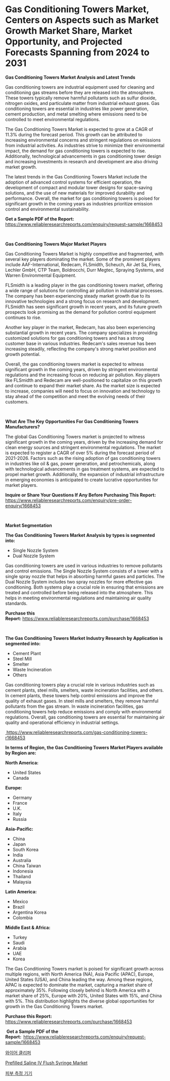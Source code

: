 <p><h1>Gas Conditioning Towers Market, Centers on Aspects such as Market Growth Market Share, Market Opportunity, and Projected Forecasts Spanning from 2024 to 2031</h1></p><p><strong>Gas Conditioning Towers Market Analysis and Latest Trends</strong></p>
<p><p>Gas conditioning towers are industrial equipment used for cleaning and conditioning gas streams before they are released into the atmosphere. These towers typically remove harmful pollutants such as sulfur dioxide, nitrogen oxides, and particulate matter from industrial exhaust gases. Gas conditioning towers are essential in industries like power generation, cement production, and metal smelting where emissions need to be controlled to meet environmental regulations.</p><p>The Gas Conditioning Towers Market is expected to grow at a CAGR of 11.3% during the forecast period. This growth can be attributed to increasing environmental concerns and stringent regulations on emissions from industrial activities. As industries strive to minimize their environmental impact, the demand for gas conditioning towers is expected to rise. Additionally, technological advancements in gas conditioning tower design and increasing investments in research and development are also driving market growth.</p><p>The latest trends in the Gas Conditioning Towers Market include the adoption of advanced control systems for efficient operation, the development of compact and modular tower designs for space-saving solutions, and the use of new materials for improved durability and performance. Overall, the market for gas conditioning towers is poised for significant growth in the coming years as industries prioritize emission control and environmental sustainability.</p></p>
<p><strong>Get a Sample PDF of the Report:&nbsp;</strong> <a href="https://www.reliableresearchreports.com/enquiry/request-sample/1668453">https://www.reliableresearchreports.com/enquiry/request-sample/1668453</a></p>
<p>&nbsp;</p>
<p><strong>Gas Conditioning Towers Major Market Players</strong></p>
<p><p>Gas Conditioning Towers Market is highly competitive and fragmented, with several key players dominating the market. Some of the prominent players include AAF-International, Redecam, FLSmidth, Scheuch, Air Jet Sa, Fives, Lechler GmbH, CTP Team, Boldrocchi, Durr Megtec, Spraying Systems, and Warren Environmental Equipment.</p><p>FLSmidth is a leading player in the gas conditioning towers market, offering a wide range of solutions for controlling air pollution in industrial processes. The company has been experiencing steady market growth due to its innovative technologies and a strong focus on research and development. FLSmidth has seen significant growth in recent years, and its future growth prospects look promising as the demand for pollution control equipment continues to rise.</p><p>Another key player in the market, Redecam, has also been experiencing substantial growth in recent years. The company specializes in providing customized solutions for gas conditioning towers and has a strong customer base in various industries. Redecam's sales revenue has been increasing steadily, reflecting the company's strong market position and growth potential.</p><p>Overall, the gas conditioning towers market is expected to witness significant growth in the coming years, driven by stringent environmental regulations and the increasing focus on reducing air pollution. Key players like FLSmidth and Redecam are well-positioned to capitalize on this growth and continue to expand their market share. As the market size is expected to increase, companies will need to focus on innovation and technology to stay ahead of the competition and meet the evolving needs of their customers.</p></p>
<p>&nbsp;</p>
<p><strong>What Are The Key Opportunities For Gas Conditioning Towers Manufacturers?</strong></p>
<p><p>The global Gas Conditioning Towers market is projected to witness significant growth in the coming years, driven by the increasing demand for clean energy sources and stringent environmental regulations. The market is expected to register a CAGR of over 5% during the forecast period of 2021-2026. Factors such as the rising adoption of gas conditioning towers in industries like oil & gas, power generation, and petrochemicals, along with technological advancements in gas treatment systems, are expected to propel market growth. Additionally, the expansion of industrial infrastructure in emerging economies is anticipated to create lucrative opportunities for market players.</p></p>
<p><strong>Inquire or Share Your Questions If Any Before Purchasing This Report:</strong> <a href="https://www.reliableresearchreports.com/enquiry/pre-order-enquiry/1668453">https://www.reliableresearchreports.com/enquiry/pre-order-enquiry/1668453</a></p>
<p>&nbsp;</p>
<p><strong>Market Segmentation</strong></p>
<p><strong>The Gas Conditioning Towers Market Analysis by types is segmented into:</strong></p>
<p><ul><li>Single Nozzle System</li><li>Dual Nozzle System</li></ul></p>
<p><p>Gas conditioning towers are used in various industries to remove pollutants and control emissions. The Single Nozzle System consists of a tower with a single spray nozzle that helps in absorbing harmful gases and particles. The Dual Nozzle System includes two spray nozzles for more effective gas conditioning. Both systems play a crucial role in ensuring that emissions are treated and controlled before being released into the atmosphere. This helps in meeting environmental regulations and maintaining air quality standards.</p></p>
<p><strong>Purchase this Report:&nbsp;</strong><a href="https://www.reliableresearchreports.com/purchase/1668453">https://www.reliableresearchreports.com/purchase/1668453</a></p>
<p>&nbsp;</p>
<p><strong>The Gas Conditioning Towers Market Industry Research by Application is segmented into:</strong></p>
<p><ul><li>Cement Plant</li><li>Steel Mill</li><li>Smelter</li><li>Waste Incineration</li><li>Others</li></ul></p>
<p><p>Gas conditioning towers play a crucial role in various industries such as cement plants, steel mills, smelters, waste incineration facilities, and others. In cement plants, these towers help control emissions and improve the quality of exhaust gases. In steel mills and smelters, they remove harmful pollutants from the gas stream. In waste incineration facilities, gas conditioning towers help reduce emissions and comply with environmental regulations. Overall, gas conditioning towers are essential for maintaining air quality and operational efficiency in industrial settings.</p></p>
<p><a href="https://www.reliableresearchreports.com/gas-conditioning-towers-r1668453">&nbsp;https://www.reliableresearchreports.com/gas-conditioning-towers-r1668453</a></p>
<p><strong>In terms of Region, the Gas Conditioning Towers Market Players available by Region are:</strong></p>
<p>
    <p> <strong> North America: </strong>
        <ul>
            <li>United States</li>
            <li>Canada</li>
        </ul>
        </p> 
    <p> <strong> Europe: </strong>
        <ul>
            <li>Germany</li>
            <li>France</li>
            <li>U.K.</li>
            <li>Italy</li>
            <li>Russia</li>
        </ul>
        </p> 
    <p> <strong> Asia-Pacific: </strong>
        <ul>
            <li>China</li>
            <li>Japan</li>
            <li>South Korea</li>
            <li>India</li>
            <li>Australia</li>
            <li>China Taiwan</li>
            <li>Indonesia</li>
            <li>Thailand</li>
            <li>Malaysia</li>
        </ul>
        </p> 
    <p> <strong> Latin America: </strong>
        <ul>
            <li>Mexico</li>
            <li>Brazil</li>
            <li>Argentina Korea</li>
            <li>Colombia</li>
        </ul>
        </p> 
    <p> <strong> Middle East & Africa: </strong>
        <ul>
            <li>Turkey</li>
            <li>Saudi</li>
            <li>Arabia</li>
            <li>UAE</li>
            <li>Korea</li>
        </ul>
    </p>
    </p>
<p><p>The Gas Conditioning Towers market is poised for significant growth across multiple regions, with North America (NA), Asia Pacific (APAC), Europe, United States (USA), and China leading the way. Among these regions, APAC is expected to dominate the market, capturing a market share of approximately 35%. Following closely behind is North America with a market share of 25%, Europe with 20%, United States with 15%, and China with 5%. This distribution highlights the diverse global opportunities for growth in the Gas Conditioning Towers market.</p></p>
<p><strong>Purchase this Report: </strong><a href="https://www.reliableresearchreports.com/purchase/1668453">https://www.reliableresearchreports.com/purchase/1668453</a></p>
<p>&nbsp;<strong>Get a Sample PDF of the Report:&nbsp;&nbsp;</strong><a href="https://www.reliableresearchreports.com/enquiry/request-sample/1668453">https://www.reliableresearchreports.com/enquiry/request-sample/1668453</a></p>
<p><strong></strong></p>
<p><p><a href="https://medium.com/@midge5687567/%EC%99%80%EC%9D%B4%EC%96%B4-%ED%81%B4%EB%A6%AC%ED%8D%BC-%EC%8B%9C%EC%9E%A5-%EC%A7%80%ED%91%9C-%ED%95%B4%EB%8F%85-%EC%8B%9C%EC%9E%A5-%EC%A0%90%EC%9C%A0%EC%9C%A8-%ED%8A%B8%EB%A0%8C%EB%93%9C-%EB%B0%8F-%EC%84%B1%EC%9E%A5-%ED%8C%A8%ED%84%B4-37b0a5752084">와이어 클리퍼</a></p><p><a href="https://medium.com/@beaugrant71/prefilled-saline-iv-flush-syringe-market-exploring-market-share-market-trends-and-future-growth-ea169d362b2f">Prefilled Saline IV Flush Syringe Market</a></p><p><a href="https://medium.com/@monaboyer1926/2024%EB%85%84%EB%B6%80%ED%84%B0-2031%EB%85%84%EA%B9%8C%EC%A7%80-%EC%98%88%EC%B8%A1%EB%90%9C-%ED%94%BC%EB%B6%80-%EC%B8%A1%EC%A0%95-%EA%B8%B0%EA%B8%B0-%EC%8B%9C%EC%9E%A5-%EB%8F%99%ED%96%A5-%EB%B0%8F-%EC%8B%9C%EC%9E%A5-%EB%B6%84%EC%84%9D-f67f34baf5b5">피부 측정 기기</a></p></p>